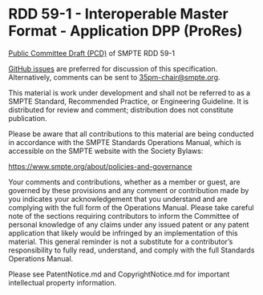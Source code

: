 # RDD 59-1 - Interoperable Master Format - Application DPP (ProRes)
[Public Committee Draft (PCD)](https://www.smpte.org/public-committee-drafts) of SMPTE RDD 59-1

[GitHub issues](https://github.com/SMPTE/rdd59-1/issues) are preferred for discussion of this specification. Alternatively, comments can be sent to 35pm-chair@smpte.org.

This material is work under development and shall not be referred to as a SMPTE Standard, Recommended Practice, or Engineering Guideline. It is distributed for review and comment; distribution does not constitute publication.

Please be aware that all contributions to this material are being conducted in accordance with the SMPTE
Standards Operations Manual, which is accessible on the SMPTE website with the Society Bylaws:

https://www.smpte.org/about/policies-and-governance

Your comments and contributions, whether as a member or guest, are governed by these provisions and
any comment or contribution made by you indicates your acknowledgement that you understand and are
complying with the full form of the Operations Manual. Please take careful note of the sections requiring
contributors to inform the Committee of personal knowledge of any claims under any issued patent or any
patent application that likely would be infringed by an implementation of this material. This general
reminder is not a substitute for a contributor’s responsibility to fully read, understand, and comply with the
full Standards Operations Manual.

Please see PatentNotice.md and CopyrightNotice.md for important intellectual property information.
